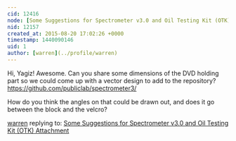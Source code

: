 ```yaml
---
cid: 12416
node: [Some Suggestions for Spectrometer v3.0 and Oil Testing Kit (OTK) Attachment](../notes/ygzstc/08-19-2015/some-suggestions-for-spectrometer-v3-0-and-oil-testing-kit-otk-attachment)
nid: 12157
created_at: 2015-08-20 17:02:26 +0000
timestamp: 1440090146
uid: 1
author: [warren](../profile/warren)
---
```


Hi, Yagiz! Awesome. Can you share some dimensions of the DVD holding part so we could come up with a vector design to add to the repository? https://github.com/publiclab/spectrometer3/

How do you think the angles on that could be drawn out, and does it go between the block and the velcro? 

[warren](../profile/warren) replying to: [Some Suggestions for Spectrometer v3.0 and Oil Testing Kit (OTK) Attachment](../notes/ygzstc/08-19-2015/some-suggestions-for-spectrometer-v3-0-and-oil-testing-kit-otk-attachment)

